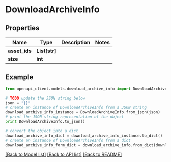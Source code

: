 # DownloadArchiveInfo


## Properties
Name | Type | Description | Notes
------------ | ------------- | ------------- | -------------
**asset_ids** | **List[str]** |  | 
**size** | **int** |  | 

## Example

```python
from openapi_client.models.download_archive_info import DownloadArchiveInfo

# TODO update the JSON string below
json = "{}"
# create an instance of DownloadArchiveInfo from a JSON string
download_archive_info_instance = DownloadArchiveInfo.from_json(json)
# print the JSON string representation of the object
print DownloadArchiveInfo.to_json()

# convert the object into a dict
download_archive_info_dict = download_archive_info_instance.to_dict()
# create an instance of DownloadArchiveInfo from a dict
download_archive_info_form_dict = download_archive_info.from_dict(download_archive_info_dict)
```
[[Back to Model list]](../README.md#documentation-for-models) [[Back to API list]](../README.md#documentation-for-api-endpoints) [[Back to README]](../README.md)


